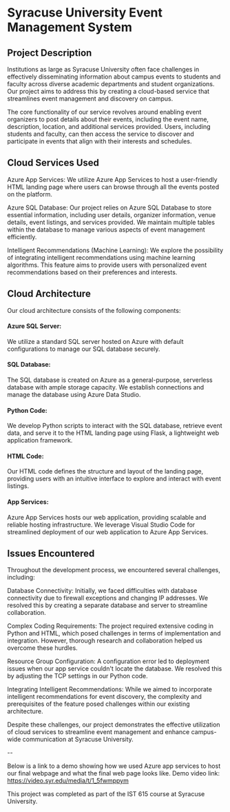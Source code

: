 # Syracuse University Event Management System
## Project Description
Institutions as large as Syracuse University often face challenges in effectively disseminating information about campus events to students and faculty across diverse academic departments and student organizations. Our project aims to address this by creating a cloud-based service that streamlines event management and discovery on campus.

The core functionality of our service revolves around enabling event organizers to post details about their events, including the event name, description, location, and additional services provided. Users, including students and faculty, can then access the service to discover and participate in events that align with their interests and schedules.

## Cloud Services Used
Azure App Services: We utilize Azure App Services to host a user-friendly HTML landing page where users can browse through all the events posted on the platform.

Azure SQL Database: Our project relies on Azure SQL Database to store essential information, including user details, organizer information, venue details, event listings, and services provided. We maintain multiple tables within the database to manage various aspects of event management efficiently.

Intelligent Recommendations (Machine Learning): We explore the possibility of integrating intelligent recommendations using machine learning algorithms. This feature aims to provide users with personalized event recommendations based on their preferences and interests.

## Cloud Architecture
Our cloud architecture consists of the following components:

#### Azure SQL Server: 
We utilize a standard SQL server hosted on Azure with default configurations to manage our SQL database securely.

#### SQL Database: 
The SQL database is created on Azure as a general-purpose, serverless database with ample storage capacity. We establish connections and manage the database using Azure Data Studio.

#### Python Code: 
We develop Python scripts to interact with the SQL database, retrieve event data, and serve it to the HTML landing page using Flask, a lightweight web application framework.

#### HTML Code: 
Our HTML code defines the structure and layout of the landing page, providing users with an intuitive interface to explore and interact with event listings.

#### App Services: 
Azure App Services hosts our web application, providing scalable and reliable hosting infrastructure. We leverage Visual Studio Code for streamlined deployment of our web application to Azure App Services.

## Issues Encountered
Throughout the development process, we encountered several challenges, including:

Database Connectivity: Initially, we faced difficulties with database connectivity due to firewall exceptions and changing IP addresses. We resolved this by creating a separate database and server to streamline collaboration.

Complex Coding Requirements: The project required extensive coding in Python and HTML, which posed challenges in terms of implementation and integration. However, thorough research and collaboration helped us overcome these hurdles.

Resource Group Configuration: A configuration error led to deployment issues when our app service couldn't locate the database. We resolved this by adjusting the TCP settings in our Python code.

Integrating Intelligent Recommendations: While we aimed to incorporate intelligent recommendations for event discovery, the complexity and prerequisites of the feature posed challenges within our existing architecture.

Despite these challenges, our project demonstrates the effective utilization of cloud services to streamline event management and enhance campus-wide communication at Syracuse University.

--


Below is a link to a demo showing how we used Azure app services to host our final webpage and what the final web page looks like.
Demo video link: https://video.syr.edu/media/t/1_5fwmppym

This project was completed as part of the IST 615 course at Syracuse University.

